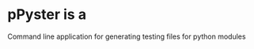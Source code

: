 # pPyster is a
Command line application for generating testing files for python modules
<!--stackedit_data:
eyJoaXN0b3J5IjpbLTcwMzQ4NjI1MF19
-->